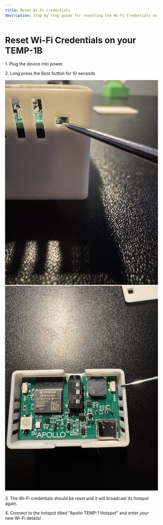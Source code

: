 ```yaml
---
title: Reset Wi-Fi Credentials
description: Step by step guide for resetting the Wi-Fi Credentials on your TEMP-1B.
---
```

# Reset Wi-Fi Credentials on your TEMP-1B

1\. Plug the device into power.

2\. Long press the Boot button for 10 seconds

![](assets/temp-1b-boot-button-side-view-1.jpg)![](assets/temp-1b-boot-button-lid-off.jpg)

3\. The Wi-Fi credentials should be reset and it will broadcast its hotspot again.

4\. Connect to the hotspot titled "Apollo TEMP-1 Hotspot" and enter your new Wi-Fi details!